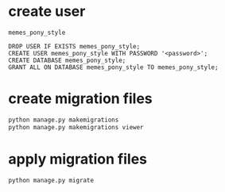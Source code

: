 # create user
`memes_pony_style`

```postgresql
DROP USER IF EXISTS memes_pony_style;
CREATE USER memes_pony_style WITH PASSWORD '<password>';
CREATE DATABASE memes_pony_style;
GRANT ALL ON DATABASE memes_pony_style TO memes_pony_style;
```

# create migration files
```bash
python manage.py makemigrations
python manage.py makemigrations viewer
```

# apply migration files
```bash
python manage.py migrate
```
